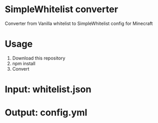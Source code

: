 # SimpleWhitelist converter
Converter from Vanilla whitelist to SimpleWhitelist config for Minecraft
# Usage
1. Download this repository
2. npm install
3. Convert
# Input: whitelist.json
# Output: config.yml
